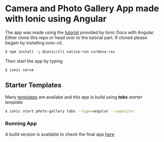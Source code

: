 # Camera and Photo Gallery App made with Ionic using Angular

The app was made using the [tutorial](https://ionicframework.com/docs/angular/your-first-app/) provided by Ionic Docs with Angular.
Either clone this repo or head over to the tutorial part.
If cloned please begain by installing ionic-cli.

```bash
$ npm install -g @ionic/cli native-run cordova-res
```
Then start the app by typing
```bash
$ ionic serve
```

## Starter Templates

Many [templates](https://ionicframework.com/docs/v3/cli/starters.html) are availabe and this app is build using _**tabs** starter template_

```bash
$ ionic start photo-gallery tabs --type=angular --capacitor
```


### Running App

A build version is available to check the final app [here](https://mrgooglr.github.io/photo-gallery-angular/)
